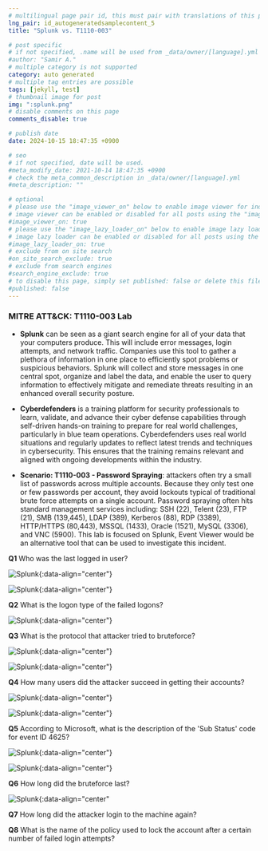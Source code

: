 ```yaml
---
# multilingual page pair id, this must pair with translations of this page. (This name must be unique)
lng_pair: id_autogeneratedsamplecontent_5
title: "Splunk vs. T1110-003"

# post specific
# if not specified, .name will be used from _data/owner/[language].yml
#author: "Samir A."
# multiple category is not supported
category: auto generated
# multiple tag entries are possible
tags: [jekyll, test]
# thumbnail image for post
img: ":splunk.png"
# disable comments on this page
comments_disable: true

# publish date
date: 2024-10-15 18:47:35 +0900

# seo
# if not specified, date will be used.
#meta_modify_date: 2021-10-14 18:47:35 +0900
# check the meta_common_description in _data/owner/[language].yml
#meta_description: ""

# optional
# please use the "image_viewer_on" below to enable image viewer for individual pages or posts (_posts/ or [language]/_posts folders).
# image viewer can be enabled or disabled for all posts using the "image_viewer_posts: true" setting in _data/conf/main.yml.
#image_viewer_on: true
# please use the "image_lazy_loader_on" below to enable image lazy loader for individual pages or posts (_posts/ or [language]/_posts folders).
# image lazy loader can be enabled or disabled for all posts using the "image_lazy_loader_posts: true" setting in _data/conf/main.yml.
#image_lazy_loader_on: true
# exclude from on site search
#on_site_search_exclude: true
# exclude from search engines
#search_engine_exclude: true
# to disable this page, simply set published: false or delete this file
#published: false
---
```

### MITRE ATT&CK: T1110-003 Lab  

- **Splunk** can be seen as a giant search engine for all of your data that your computers produce. This will include error messages, login attempts, and network traffic. Companies use this tool to gather a plethora of information in one place to efficiently spot problems or suspicious behaviors. Splunk will collect and store messages in one central spot, organize and label the data, and enable the user to query information to effectively mitigate and remediate threats resulting in an enhanced overall security posture. 

- **Cyberdefenders** is a training platform for security professionals to learn, validate, and advance their cyber defense capabilities through self-driven hands-on training to prepare for real world challenges, particularly in blue team operations. Cyberdefenders uses real world situations and regularly updates to reflect latest trends and techniques in cybersecurity. This ensures that the training remains relevant and aligned with ongoing developments within the industry. 

- **Scenario: T1110-003 - Password Spraying**: attackers often try a small list of passwords across multiple accounts. Because they only test one or few passwords per account, they avoid lockouts typical of traditional brute force attempts on a single account. Password spraying often hits standard management services including: SSH (22), Telent (23), FTP (21), SMB (139,445), LDAP (389), Kerberos (88), RDP (3389), HTTP/HTTPS (80,443), MSSQL (1433), Oracle (1521), MySQL (3306), and VNC (5900). This lab is focused on Splunk, Event Viewer would be an alternative tool that can be used to investigate this incident.  

**Q1** Who was the last logged in user?

![Splunk](:003_splunk2.png){:data-align="center"}

![Splunk](:003_splunk1.png){:data-align="center"}

**Q2** What is the logon type of the failed logons?

![Splunk](:003_splunk3.png){:data-align="center"}

**Q3** What is the protocol that attacker tried to bruteforce?

![Splunk](:003_splunk5.png){:data-align="center"}

![Splunk](:003_splunk12.png){:data-align="center"}

**Q4** How many users did the attacker succeed in getting their accounts?

![Splunk](:003_splunk6.png){:data-align="center"}

![Splunk](:003_splunk8.png){:data-align="center"}

**Q5** According to Microsoft, what is the description of the 'Sub Status' code for event ID 4625?

![Splunk](:003_splunk7.png){:data-align="center"}

![Splunk](:003_splunk9.png){:data-align="center"}

**Q6** How long did the bruteforce last?

![Splunk](:003_splunk11.png){:data-align="center"

**Q7** How long did the attacker login to the machine again? 

**Q8** What is the name of the policy used to lock the account after a certain number of failed login attempts? 


